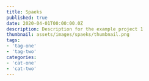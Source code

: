 ```yaml
---
title: Spaeks
published: true
date: 2020-04-01T00:00:00.0Z
description: Description for the example project 1
thumbnail: assets/images/spaeks/thumbnail.png
tags:
- 'tag-one'
- 'tag-two'
categories:
- 'cat-one'
- 'cat-two'
---
```

